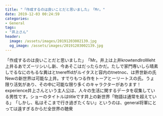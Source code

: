 ```yaml
---
title: "「作成するのは良いことだと思いました」‭「Mr。"
date: 2019-12-03 00:24:59
categories:
- General
tags:
- "井上さん"
header:
  image: /assets/images/20191203002139.jpg
  og_image: /assets/images/20191203002139.jpg
---
```


「作成するのは良いことだと思いました」‭「Mr。井上‬‮‮‮‮‮the‮World‬network井上は素晴らしい専門家でした。だから‭あそこは‭だった‬‬今、新しいシリーズである井上氏の新世界は、contentの内容とスタイルがdifferentとは異なるものになるでしょう。‭‬氏のストーリーとアートを作るつもりです。井上‭Newの新世界は可能な限り活気があり、その中に可能な限り多くのキャラクターがあります！ experience井上さんという主人公は、人々の生活に関するデータを収集している男性です。ショーのタイトルはtitleです井上の新世界‭「物語は通常を超えている」‭「しかし、私はそこまで行き過ぎたくない」というのは、general将軍にとっては遠すぎるからだ全世界の聴衆
